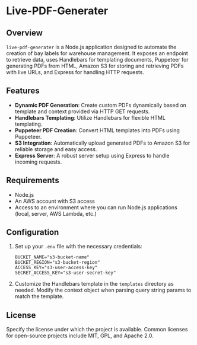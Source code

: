 # Live-PDF-Generater

## Overview

`live-pdf-generater` is a Node.js application designed to automate the creation of bay labels for warehouse management. It exposes an endpoint to retrieve data, uses Handlebars for templating documents, Puppeteer for generating PDFs from HTML, Amazon S3 for storing and retrieving PDFs with live URLs, and Express for handling HTTP requests.

## Features

- **Dynamic PDF Generation**: Create custom PDFs dynamically based on template and context provided via HTTP GET requests.
- **Handlebars Templating**: Utilize Handlebars for flexible HTML templating.
- **Puppeteer PDF Creation**: Convert HTML templates into PDFs using Puppeteer.
- **S3 Integration**: Automatically upload generated PDFs to Amazon S3 for reliable storage and easy access.
- **Express Server**: A robust server setup using Express to handle incoming requests.

## Requirements

- Node.js
- An AWS account with S3 access
- Access to an environment where you can run Node.js applications (local, server, AWS Lambda, etc.)

## Configuration

1. Set up your `.env` file with the necessary credentials:
   ```
   BUCKET_NAME="s3-bucket-name"
   BUCKET_REGION="s3-bucket-region"
   ACCESS_KEY="s3-user-access-key"
   SECRET_ACCESS_KEY="s3-user-secret-key"
   ```
2. Customize the Handlebars template in the `templates` directory as needed. Modify the context object when parsing query string params to match the template.

## License

Specify the license under which the project is available. Common licenses for open-source projects include MIT, GPL, and Apache 2.0.
